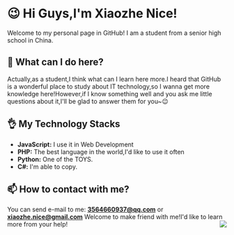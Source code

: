 # 😉 Hi Guys,I'm Xiaozhe Nice!
Welcome to my personal page in GitHub! I am a student from a senior high school in China. 
## 🧐 What can I do here?
Actually,as a student,I think what can I learn here more.I heard that GitHub is a wonderful place to study about IT technology,so I wanna get more knowledge here!However,if I know something well and you ask me little questions about it,I'll be glad to answer them for you~😉
## 👌 My Technology Stacks
- **JavaScript:** I use it in Web Development
- **PHP:** The best language in the world,I'd like to use it often
- **Python:** One of the TOYS.
- **C#:** I'm able to copy.
## 📫 How to contact with me?
You can send e-mail to me: **3564660937@qq.com** or **xiaozhe.nice@gmail.com**
Welcome to make friend with me!I'd like to learn more from your help!
<img align="right" src="https://github-readme-stats.vercel.app/api?username=XiaozheQAQ&show_icons=true&icon_color=CE1D2D&text_color=718096&bg_color=ffffff&hide_title=true" />
